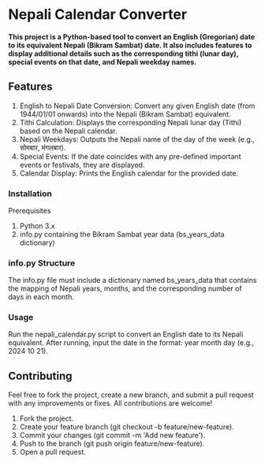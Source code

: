 # Nepali Calendar Converter
#### This project is a Python-based tool to convert an English (Gregorian) date to its equivalent Nepali (Bikram Sambat) date. It also includes features to display additional details such as the corresponding tithi (lunar day), special events on that date, and Nepali weekday names.

## Features
1. English to Nepali Date Conversion: Convert any given English date (from 1944/01/01 onwards) into the Nepali (Bikram Sambat) equivalent.
2. Tithi Calculation: Displays the corresponding Nepali lunar day (Tithi) based on the Nepali calendar.
3. Nepali Weekdays: Outputs the Nepali name of the day of the week (e.g., सोमबार, मंगलबार).
4. Special Events: If the date coincides with any pre-defined important events or festivals, they are displayed.
5. Calendar Display: Prints the English calendar for the provided date.

### Installation
Prerequisites
1. Python 3.x
2. info.py containing the Bikram Sambat year data (bs_years_data dictionary)

### info.py Structure
The info.py file must include a dictionary named bs_years_data that contains the mapping of Nepali years, months, and the corresponding number of days in each month.

### Usage
Run the nepali_calendar.py script to convert an English date to its Nepali equivalent. After running, input the date in the format: year month day (e.g., 2024 10 21).


## Contributing
Feel free to fork the project, create a new branch, and submit a pull request with any improvements or fixes. All contributions are welcome!

1. Fork the project.
2. Create your feature branch (git checkout -b feature/new-feature).
3. Commit your changes (git commit -m 'Add new feature').
4. Push to the branch (git push origin feature/new-feature).
5. Open a pull request.



